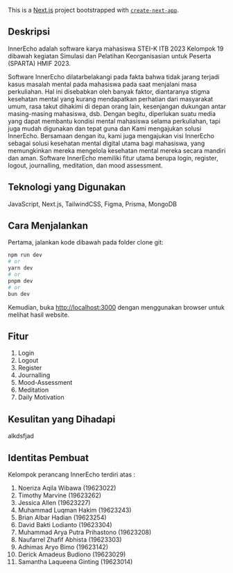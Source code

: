 This is a [Next.js](https://nextjs.org/) project bootstrapped with [`create-next-app`](https://github.com/vercel/next.js/tree/canary/packages/create-next-app).

## Deskripsi
InnerEcho adalah software karya mahasiswa STEI-K ITB 2023 Kelompok 19 dibawah kegiatan Simulasi dan Pelatihan Keorganisasian untuk Peserta (SPARTA) HMIF 2023. 

Software InnerEcho dilatarbelakangi pada fakta bahwa tidak jarang terjadi kasus masalah mental pada mahasiswa pada saat menjalani masa perkuliahan. Hal ini disebabkan oleh banyak faktor, diantaranya stigma kesehatan mental yang kurang mendapatkan perhatian dari masyarakat umum, rasa takut dihakimi di depan orang lain, kesenjangan dukungan antar masing-masing mahasiswa, dsb. Dengan begitu, diperlukan suatu media yang dapat membantu kondisi mental mahasiswa selama perkuliahan, tapi juga mudah digunakan dan tepat guna dan Kami mengajukan solusi InnerEcho. Bersamaan dengan itu, kami juga mengajukan visi InnerEcho sebagai solusi kesehatan mental digital utama bagi mahasiswa, yang memungkinkan mereka mengelola kesehatan mental mereka secara mandiri dan aman. Software InnerEcho memiliki fitur utama berupa login, register, logout, journalling, meditation, dan mood assessment. 

## Teknologi yang Digunakan
JavaScript, Next.js, TailwindCSS, Figma, Prisma, MongoDB

## Cara Menjalankan

Pertama, jalankan kode dibawah pada folder clone git:

```bash
npm run dev
# or
yarn dev
# or
pnpm dev
# or
bun dev
```
Kemudian, buka [http://localhost:3000](http://localhost:3000) dengan menggunakan browser untuk melihat hasil website.


## Fitur 
1. Login
2. Logout
3. Register
4. Journalling
5. Mood-Assessment
6. Meditation
7. Daily Motivation

## Kesulitan yang Dihadapi
alkdsfjad

## Identitas Pembuat
Kelompok perancang InnerEcho terdiri atas :

1. Noeriza Aqila Wibawa (19623022)
2. Timothy Marvine (19623262)
3. Jessica Allen (19623227)
4. Muhammad Luqman Hakim (19623243)
5. Brian Albar Hadian (19623254)
6. David Bakti Lodianto (19623304)
7. Muhammad Arya Putra Prihastono (19623208)
8. Naufarrel Zhafif Abhista (19623303)
9. Adhimas Aryo Bimo (19623142)
10. Derick Amadeus Budiono (19623029)
11. Samantha Laqueena Ginting (19623014)
  
